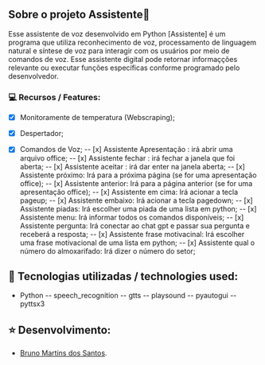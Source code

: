 
## Sobre o projeto Assistente:hospital:

Esse assistente de voz desenvolvido em Python [Assistente] é um programa que utiliza reconhecimento de voz, processamento de linguagem natural e síntese de voz para interagir com os usuários por meio de comandos de voz. Esse assistente digital pode retornar informaçções relevante ou executar funções específicas conforme programado pelo desenvolvedor.


### :computer: Recursos / Features:
- [x] Monitoramente de temperatura (Webscraping);
- [x] Despertador;
- [x] Comandos de Voz;
-- [x] Assistente Apresentação : irá abrir uma arquivo office;
-- [x] Assistente fechar : irá fechar a janela que foi aberta;
-- [x] Assistente aceitar : irá dar enter na janela aberta;
-- [x] Assistente próximo: Irá para a próxima página (se for uma apresentação office);
-- [x] Assistente anterior: Irá para a página anterior (se for uma apresentação office);
-- [x] Assistente em cima: Irá acionar a tecla pageup;
-- [x] Assistente embaixo: Irá acionar a tecla pagedown;
-- [x] Assistente piadas: Irá escolher uma piada de uma lista em python;
-- [x] Assistente menu: Irá informar todos os comandos disponíveis;
-- [x] Assistente pergunta: Irá conectar ao chat gpt e passar sua pergunta e receberá a resposta;
-- [x] Assistente frase motivacinal: Irá escolher uma frase motivacional de uma lista em python;
-- [x] Assistente qual o número do almoxarifado: Irá dizer o número do setor;


## :rocket: Tecnologias utilizadas / technologies used:
- Python
-- speech_recognition
-- gtts
-- playsound
-- pyautogui
-- pyttsx3

## :star: Desenvolvimento:
- [Bruno Martins dos Santos](https://github.com/bnomartins).

